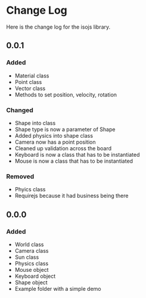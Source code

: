 # Change Log

Here is the change log for the isojs library.

## 0.0.1

### Added
* Material class
* Point class
* Vector class
* Methods to set position, velocity, rotation

### Changed
* Shape into class
* Shape type is now a parameter of Shape
* Added physics into shape class
* Camera now has a point position
* Cleaned up validation across the board
* Keyboard is now a class that has to be instantiated
* Mouse is now a class that has to be instantiated

### Removed
* Phyics class
* Requirejs because it had business being there

## 0.0.0

### Added
* World class
* Camera class
* Sun class
* Physics class
* Mouse object
* Keyboard object
* Shape object
* Example folder with a simple demo